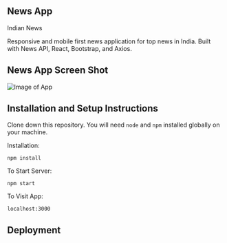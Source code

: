 ## News App

Indian News

Responsive and mobile first news application for top news in India. Built with News API, React, Bootstrap, and Axios.

## News App Screen Shot

![Image of App](https://ibb.co/vmHc8pX)

## Installation and Setup Instructions

Clone down this repository. You will need `node` and `npm` installed globally on your machine.

Installation:

`npm install`

To Start Server:

`npm start`

To Visit App:

`localhost:3000`

## Deployment
